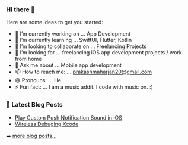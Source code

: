 ### Hi there 👋



Here are some ideas to get you started:

- 🔭 I’m currently working on ... App Development
- 🌱 I’m currently learning ... SwiftUI, Flutter, Kotlin
- 👯 I’m looking to collaborate on ... Freelancing Projects
- 🤔 I’m looking for ... freelancing iOS app development projects / work from home
- 💬 Ask me about ... Mobile app development
- 📫 How to reach me: ... prakashmaharjan20@gmail.com
- 😄 Pronouns: ... He
- ⚡ Fun fact: ... I am a music addit. I code with music on. :)


### 📕 Latest Blog Posts

<!-- BLOG-POST-LIST:START -->
- [Play Custom Push Notification Sound in iOS](https://medium.com/@prakashmaharjan20/play-custom-push-notification-sound-ios-a767748a46)
- [Wireless Debuging Xcode](https://medium.com/@prakashmaharjan20/wireless-debugging-with-xcode-9-or-later-and-ios-11-or-later-5a06543ea167)
<!-- BLOG-POST-LIST:END -->

➡️ [more blog posts...](https://medium.com/@prakash.maharjan)


